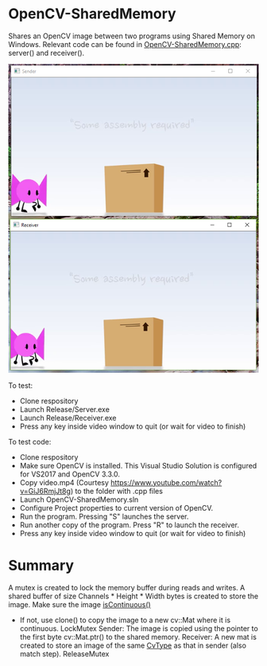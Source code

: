 # OpenCV-SharedMemory

  Shares an OpenCV image between two programs using Shared Memory on Windows.
  Relevant code can be found in [OpenCV-SharedMemory.cpp](OpenCV-SharedMemory/OpenCV-SharedMemory.cpp): server() and receiver().

  ![ScreenShot](Screenshot.PNG)

To test:
  - Clone respository
  - Launch Release/Server.exe
  - Launch Release/Receiver.exe
  - Press any key inside video window to quit (or wait for video to finish)

To test code:
  - Clone respository
  - Make sure OpenCV is installed. This Visual Studio Solution is configured for VS2017 and OpenCV 3.3.0.
  - Copy video.mp4 (Courtesy https://www.youtube.com/watch?v=GiJ6RmjJt8g) to the folder with .cpp files
  - Launch OpenCV-SharedMemory.sln
  - Configure Project properties to current version of OpenCV.
  - Run the program. Pressing "S" launches the server.
  - Run another copy of the program. Press "R" to launch the receiver.
  - Press any key inside video window to quit (or wait for video to finish)

# Summary
A mutex is created to lock the memory buffer during reads and writes.
A shared buffer of size Channels * Height * Width bytes is created to store the image.
Make sure the image [isContinuous()](https://docs.opencv.org/2.4/modules/core/doc/basic_structures.html#bool%20Mat::isContinuous()%20const)
  - If not, use clone() to copy the image to a new cv::Mat where it is continuous. 
LockMutex
Sender: The image is copied using the pointer to the first byte cv::Mat.ptr() to the shared memory.
Receiver: A new mat is created to store an image of the same [CvType](https://docs.opencv.org/java/2.4.9/org/opencv/core/CvType.html#CV_16S) as that in sender (also match step).
ReleaseMutex